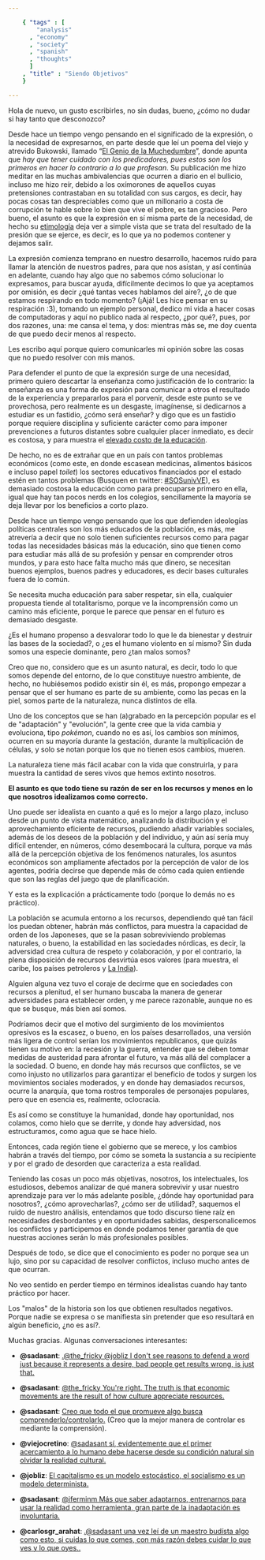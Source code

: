 ```yaml
--- 

    { "tags" : [
        "analysis"
      , "economy"
      , "society"
      , "spanish"
      , "thoughts"
      ]
    , "title" : "Siendo Objetivos"
    }

--- 
```


Hola de nuevo, un gusto escribirles, no sin dudas, bueno, ¿cómo no
dudar si hay tanto que desconozco?

Desde hace un tiempo vengo pensando en el significado de la expresión,
o la necesidad de expresarnos, en parte desde que leí un poema del
viejo y atrevido Bukowski, llamado “[El Genio de la
Muchedumbre][Y01]”, donde apunta que _hay que tener cuidado con los
predicadores, pues estos son los primeros en hacer lo contrario a lo
que profesan_. Su publicación me hizo meditar en las muchas
ambivalencias que ocurren a diario en el bullicio, incluso me hizo
reír, debido a los oxímorones de aquellos cuyas pretensiones
contrastaban en su totalidad con sus cargos, es decir, hay pocas cosas
tan despreciables como que un millonario a costa de corrupción te
hable sobre lo bien que vive el pobre, es tan gracioso. Pero bueno, el
asunto es que la expresión en sí misma parte de la necesidad, de
hecho su [etimología][E01] deja ver a simple vista que se trata del
resultado de la presión que se ejerce, es decir, es lo que ya no
podemos contener y dejamos salir.

La expresión comienza temprano en nuestro desarrollo, hacemos ruido
para llamar la atención de nuestros padres, para que nos asistan, y
así continúa en adelante, cuando hay algo que no sabemos cómo
solucionar lo expresamos, para buscar ayuda, difícilmente decimos lo
que ya aceptamos por omisión, es decir ¿qué tantas veces hablamos del
aire?, ¿o de que estamos respirando en todo momento? (¡Ajá! Les hice
pensar en su respiración :3), tomando un ejemplo personal, dedico mi
vida a hacer cosas de computadoras y aquí no publico nada al respecto,
¿por qué?, pues, por dos razones, una: me cansa el tema, y dos:
mientras más se, me doy cuenta de que puedo decir menos al respecto.

Les escribo aquí porque quiero comunicarles mi opinión sobre las cosas
que no puedo resolver con mis manos.

Para defender el punto de que la expresión surge de una necesidad,
primero quiero descartar la enseñanza como justificación de lo
contrario: la enseñanza es una forma de expresión para comunicar a
otros el resultado de la experiencia y prepararlos para el porvenir,
desde este punto se ve provechosa, pero realmente es un desgaste,
imagínense, si dedicarnos a estudiar es un fastidio, ¿cómo será
enseñar? y digo que es un fastidio porque requiere disciplina y
suficiente carácter como para imponer prevenciones a futuros distantes
sobre cualquier placer inmediato, es decir es costosa, y para muestra
el [elevado costo de la educación][BI01].

De hecho, no es de extrañar que en un país con tantos problemas
económicos (como este, en donde escasean medicinas, alimentos básicos
e incluso papel _toilet_) los sectores educativos financiados por el
estado estén en tantos problemas (Busquen en twitter: [#SOSunivVE][T01]), es
demasiado costosa la educación como para preocuparse primero en ella,
igual que hay tan pocos nerds en los colegios, sencillamente la
mayoría se deja llevar por los beneficios a corto plazo.

Desde hace un tiempo vengo pensando que los que defienden ideologías políticas
centrales son los más educados de la población, es más, me atrevería a decir
que no solo tienen suficientes recursos como para pagar todas las necesidades
básicas más la educación, sino que tienen como para estudiar más allá de su
profesión y pensar en comprender otros mundos, y para esto hace falta mucho más
que dinero, se necesitan buenos ejemplos, buenos padres y educadores, es decir
bases culturales fuera de lo común.

Se necesita mucha educación para saber respetar, sin ella, cualquier
propuesta tiende al totalitarismo, porque ve la incomprensión como un
camino más eficiente, porque le parece que pensar en el futuro es
demasiado desgaste.

¿Es el humano propenso a desvalorar todo lo que le da bienestar y
destruir las bases de la sociedad?, o ¿es el humano violento en sí
mismo? Sin duda somos una especie dominante, pero ¿tan malos somos?

Creo que no, considero que es un asunto natural, es decir, todo lo que
somos depende del entorno, de lo que constituye nuestro ambiente, de
hecho, no hubiésemos podido existir sin él, es más, propongo empezar a
pensar que el ser humano es parte de su ambiente, como las pecas en la
piel, somos parte de la naturaleza, nunca distintos de ella.

Uno de los conceptos que se han (a)grabado en la percepción popular es el de
"adaptación" y "evolución", la gente cree que la vida cambia y evoluciona, tipo
_pokémon_, cuando no es así, los cambios son mínimos, ocurren en su mayoría
durante la gestación, durante la multiplicación de células, y solo se notan
porque los que no tienen esos cambios, mueren.

La naturaleza tiene más fácil acabar con la vida que construirla, y
para muestra la cantidad de seres vivos que hemos extinto nosotros.

**El asunto es que todo tiene su razón de ser en los recursos y menos en
lo que nosotros idealizamos como correcto.**

Uno puede ser idealista en cuanto a qué es lo mejor a largo plazo,
incluso desde un punto de vista matemático, analizando la distribución
y el aprovechamiento eficiente de recursos, pudiendo añadir variables
sociales, además de los deseos de la población y del individuo, y aún
así sería muy difícil entender, en números, cómo desembocará la
cultura, porque va más allá de la percepción objetiva de los fenómenos
naturales, los asuntos económicos son ampliamente afectados por la
percepción de valor de los agentes, podría decirse que depende más de
cómo cada quien entiende que son las reglas del juego que de
planificación.

Y esta es la explicación a prácticamente todo (porque lo
demás no es práctico).

La población se acumula entorno a los recursos, dependiendo qué tan
fácil los puedan obtener, habrán más conflictos, para muestra la
capacidad de orden de los Japoneses, que se la pasan sobreviviendo
problemas naturales, o bueno, la estabilidad en las sociedades
nórdicas, es decir, la adversidad crea cultura de respeto y
colaboración, y por el contrario, la plena disposición de recursos
desvirtúa esos valores (para muestra, el caribe, los países petroleros
y [La India][Y02]).

Alguien alguna vez tuvo el coraje de decirme que en sociedades con
recursos a plenitud, el ser humano buscaba la manera de generar adversidades
para establecer orden, y me parece razonable, aunque no es que se busque, más
bien así somos.

Podríamos decir que el motivo del surgimiento de los movimientos
opresivos es la escasez, o bueno, en los países desarrollados, una
versión más ligera de control serían los movimientos republicanos, que
quizás tienen su motivo en: la recesión y la guerra, entender que se
deben tomar medidas de austeridad para afrontar el futuro, va más allá
del complacer a la sociedad. O bueno, en donde hay más recursos que
conflictos, se ve como injusto no utilizarlos para garantizar el
beneficio de todos y surgen los movimientos sociales moderados, y en
donde hay demasiados recursos, ocurre la anarquía, que toma rostros
temporales de personajes populares, pero que en esencia es, realmente,
oclocracia.

Es así como se constituye la humanidad, donde hay oportunidad, nos
colamos, como hielo que se derrite, y donde hay adversidad, nos
estructuramos, como agua que se hace hielo.

Entonces, cada región tiene el gobierno que se merece, y los cambios
habrán a través del tiempo, por cómo se someta la sustancia a su
recipiente y por el grado de desorden que caracteriza a esta realidad.

Teniendo las cosas un poco más objetivas, nosotros, los intelectuales, los
estudiosos, debemos analizar de qué manera sobrevivir y usar nuestro
aprendizaje para ver lo más adelante posible, ¿dónde hay oportunidad para
nosotros?, ¿cómo aprovecharlas?, ¿cómo ser de utilidad?, saquemos el ruido de
nuestro análisis, entendamos que todo discurso tiene raíz en necesidades
desbordantes y en oportunidades sabidas, despersonalicemos los conflictos y
participemos en donde podamos tener garantía de que nuestras acciones serán lo
más profesionales posibles.

Después de todo, se dice que el conocimiento es poder no porque sea un
lujo, sino por su capacidad de resolver conflictos, incluso mucho
antes de que ocurran.

No veo sentido en perder tiempo en términos idealistas cuando hay
tanto práctico por hacer.

Los "malos" de la historia son los que obtienen resultados negativos. Porque
nadie se expresa o se manifiesta sin pretender que eso resultará en algún
beneficio, ¿no es así?.

Muchas gracias. Algunas conversaciones interesantes:

-   **@sadasant**: [.@the_fricky @jobliz I don't see reasons to defend
    a word just because it represents a desire, bad people get results
    wrong, is just that.][T02]

-   **@sadasant**: [@the_fricky You're right. The truth is that economic movements
    are the result of how culture appreciate resources.][T03]

-   **@sadasant**: [Creo que todo el que promueve algo busca
    comprenderlo/controlarlo.][T04] (Creo que la mejor manera de
    controlar es mediante la comprensión).

-   **@viejocretino**: [@sadasant sí, evidentemente que el primer
    acercamiento a lo humano debe hacerse desde su condición natural
    sin olvidar la realidad cultural.][T05]

-   **@jobliz**: [El capitalismo es un modelo estocástico, el
    socialismo es un modelo determinista.][T06]

-   **@sadasant**: [@iferminm Más que saber adaptarnos, entrenarnos
    para usar la realidad como herramienta, gran parte de la
    inadaptación es involuntaria.][T07]

-   **@carlosgr_arahat**: [.@sadasant una vez leí de un maestro
    budísta algo como esto, si cuidas lo que comes, con más razón
    debes cuidar lo que ves y lo que oyes..][T08]

[BI01]: http://www.businessinsider.com/tuition-costs-by-country-college-higher-education-2012-6#mexico-1 "Here's What College Education Costs Students Around The World"
[E01]: http://etimologias.dechile.net/?expresio.n "Etimología de Expresión"
[T01]: https://twitter.com/search?q=%23SOSunivVE
[T02]: https://twitter.com/sadasant/status/343494279399878657
[T03]: https://twitter.com/sadasant/status/343449170151092224
[T04]: https://twitter.com/sadasant/status/343434418892972032
[T05]: https://twitter.com/viejocretino/status/343022966055006208
[T06]: https://twitter.com/jobliz/status/341378605739307008
[T07]: https://twitter.com/sadasant/status/340484914719895552
[T08]: https://twitter.com/carlosgr_arahat/status/330174420259852290
[Y01]: http://www.youtube.com/watch?v=TPzWLPAxn1o "Charles Bukowski, The Genius of The Crowd"
[Y02]: http://www.youtube.com/watch?v=zXZ4pRhY-kU "Can India become a superpower?"
